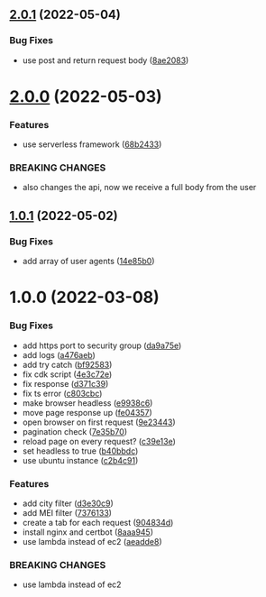 ## [2.0.1](https://github.com/rfoel/cnpj/compare/v2.0.0...v2.0.1) (2022-05-04)


### Bug Fixes

* use post and return request body ([8ae2083](https://github.com/rfoel/cnpj/commit/8ae2083c664aeb7f4d3bf3a58197e9891d9a67e6))

# [2.0.0](https://github.com/rfoel/cnpj/compare/v1.0.1...v2.0.0) (2022-05-03)


### Features

* use serverless framework ([68b2433](https://github.com/rfoel/cnpj/commit/68b243383d88a74884905272b344df8bd42fdb53))


### BREAKING CHANGES

* also changes the api, now we receive a full body from the user

## [1.0.1](https://github.com/rfoel/cnpj/compare/v1.0.0...v1.0.1) (2022-05-02)


### Bug Fixes

* add array of user agents ([14e85b0](https://github.com/rfoel/cnpj/commit/14e85b098fa44e6ef3ff7f81ddc97726bb2a4250))

# 1.0.0 (2022-03-08)


### Bug Fixes

* add https port to security group ([da9a75e](https://github.com/rfoel/cnpj/commit/da9a75ede6e7d0f4881b0c47997572830923a8d2))
* add logs ([a476aeb](https://github.com/rfoel/cnpj/commit/a476aeb0c2ac10f678fbdfd345b3162228ffed2a))
* add try catch ([bf92583](https://github.com/rfoel/cnpj/commit/bf9258312c161c22bb5f98de3a1a2657ec4e5172))
* fix cdk script ([4e3c72e](https://github.com/rfoel/cnpj/commit/4e3c72e0f5b389aa89a644d5ee2de9473ff08868))
* fix response ([d371c39](https://github.com/rfoel/cnpj/commit/d371c39b3b3f266b8602e57554017beadf254020))
* fix ts error ([c803cbc](https://github.com/rfoel/cnpj/commit/c803cbcb99e2f9341cd06ef824d490f6a1fc5c0b))
* make browser headless ([e9938c6](https://github.com/rfoel/cnpj/commit/e9938c61f35463bd4f81bae9f893d35f9d12b724))
* move page response up ([fe04357](https://github.com/rfoel/cnpj/commit/fe04357f642405e59b2318f52a8c63c9f9d4af9b))
* open browser on first request ([9e23443](https://github.com/rfoel/cnpj/commit/9e23443fea34c0d33f0cde66af76580625930198))
* pagination check ([7e35b70](https://github.com/rfoel/cnpj/commit/7e35b70ffb97ca67e16871742b99e04dabc81884))
* reload page on every request? ([c39e13e](https://github.com/rfoel/cnpj/commit/c39e13e5c6d9da8b1b9cdfa44101fe75e48c897a))
* set headless to true ([b40bbdc](https://github.com/rfoel/cnpj/commit/b40bbdcf5f9c174e9bc57c910fe963fc5b836c66))
* use ubuntu instance ([c2b4c91](https://github.com/rfoel/cnpj/commit/c2b4c91c523469df87b3a2fc9d7566423d3da4b7))


### Features

* add city filter ([d3e30c9](https://github.com/rfoel/cnpj/commit/d3e30c9f3f0d7b4fa72fe8309978b2965e198343))
* add MEI filter ([7376133](https://github.com/rfoel/cnpj/commit/7376133ccc5cb6033db29610d9e9d36f291bc4ce))
* create a tab for each request ([904834d](https://github.com/rfoel/cnpj/commit/904834ddcde61c54e964bd96f2468ae55b6c1094))
* install nginx and certbot ([8aaa945](https://github.com/rfoel/cnpj/commit/8aaa9454923a19d5c5e230b5098857f0bace1baa))
* use lambda instead of ec2 ([aeadde8](https://github.com/rfoel/cnpj/commit/aeadde8bec6276c626e36073fc37d014c4f185d2))


### BREAKING CHANGES

* use lambda instead of ec2
